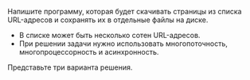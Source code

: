 Напишите программу, которая будет скачивать страницы из
списка URL-адресов и сохранять их в отдельные файлы на
диске.
- В списке может быть несколько сотен URL-адресов.
- При решении задачи нужно использовать многопоточность,
многопроцессорность и асинхронность.

Представьте три варианта решения.